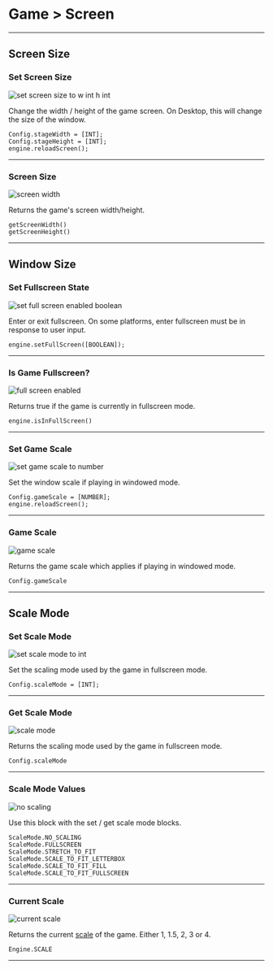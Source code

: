 # Game > Screen

***

## Screen Size

### <a name="set-screen-wh"></a> Set Screen Size

![set screen size to w int h int](http://static.stencyl.com/pedia2/block-images/game/screen/set-screen-wh.png)

Change the width / height of the game screen. On Desktop, this will change the size of the window.

```
Config.stageWidth = [INT];
Config.stageHeight = [INT];
engine.reloadScreen();
```

***

### <a name="screen-wh"></a> Screen Size

![screen width](http://static.stencyl.com/pedia2/block-images/game/screen/screen-wh.png)

Returns the game's screen width/height.

```
getScreenWidth()
getScreenHeight()
```

***

## Window Size

### <a name="set-fullscreen"></a> Set Fullscreen State

![set full screen enabled boolean](http://static.stencyl.com/pedia2/block-images/game/screen/set-fullscreen.png)

Enter or exit fullscreen. On some platforms, enter fullscreen must be in response to user input.

```
engine.setFullScreen([BOOLEAN]);
```

***

### <a name="is-fullscreen"></a> Is Game Fullscreen?

![full screen enabled](http://static.stencyl.com/pedia2/block-images/game/screen/is-fullscreen.png)

Returns true if the game is currently in fullscreen mode.

```
engine.isInFullScreen()
```

***

### <a name="set-windowscale"></a> Set Game Scale

![set game scale to number](http://static.stencyl.com/pedia2/block-images/game/screen/set-windowscale.png)

Set the window scale if playing in windowed mode.

```
Config.gameScale = [NUMBER];
engine.reloadScreen();
```

***

### <a name="get-windowscale"></a> Game Scale

![game scale](http://static.stencyl.com/pedia2/block-images/game/screen/get-windowscale.png)

Returns the game scale which applies if playing in windowed mode.

```
Config.gameScale
```

***

## Scale Mode

### <a name="set-scalemode"></a> Set Scale Mode

![set scale mode to int](http://static.stencyl.com/pedia2/block-images/game/screen/set-scalemode.png)

Set the scaling mode used by the game in fullscreen mode.

```
Config.scaleMode = [INT];
```

***

### <a name="get-scalemode"></a> Get Scale Mode

![scale mode](http://static.stencyl.com/pedia2/block-images/game/screen/get-scalemode.png)

Returns the scaling mode used by the game in fullscreen mode.

```
Config.scaleMode
```

***

### <a name="scalemode"></a> Scale Mode Values

![no scaling](http://static.stencyl.com/pedia2/block-images/game/screen/scalemode.png)

Use this block with the set / get scale mode blocks.

```
ScaleMode.NO_SCALING
ScaleMode.FULLSCREEN
ScaleMode.STRETCH_TO_FIT
ScaleMode.SCALE_TO_FIT_LETTERBOX
ScaleMode.SCALE_TO_FIT_FILL
ScaleMode.SCALE_TO_FIT_FULLSCREEN
```

***

### <a name="engine-scale"></a> Current Scale

![current scale](http://static.stencyl.com/pedia2/block-images/game/screen/engine-scale.png)

Returns the current [scale](http://www.stencyl.com/help/view/mobile-app-scaling/) of the game. Either 1, 1.5, 2, 3 or 4.

```
Engine.SCALE
```

***
